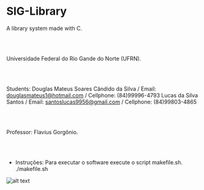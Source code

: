 # SIG-Library
A library system made with C. 

<br /> <br />

Universidade Federal do Rio Gande do Norte (UFRN). 

<br /> <br />

Students: 
Douglas Mateus Soares Cândido da Silva / Email: douglasmateus1@hotmail.com / Cellphone: (84)99996-4793 
Lucas da Silva Santos / Email: santoslucas9956@gmail.com / Cellphone: (84)99803-4865 
          
<br /> <br />

Professor: Flavius Gorgônio. 

<br /> <br />

* Instruções: 
Para executar o software execute o script makefile.sh. <br />
./makefile.sh <br />

![alt text](https://images.unsplash.com/photo-1524995997946-a1c2e315a42f?ixlib=rb-1.2.1&ixid=eyJhcHBfaWQiOjEyMDd9&w=1000&q=80)
